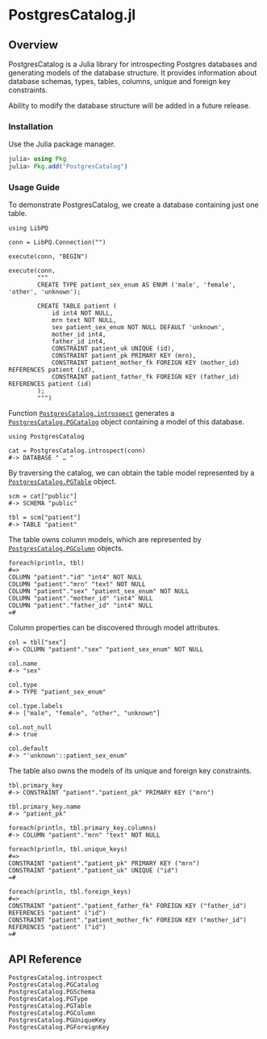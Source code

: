 # PostgresCatalog.jl


## Overview

PostgresCatalog is a Julia library for introspecting Postgres databases and
generating models of the database structure.  It provides information about
database schemas, types, tables, columns, unique and foreign key constraints.

Ability to modify the database structure will be added in a future release.


### Installation

Use the Julia package manager.

```julia
julia> using Pkg
julia> Pkg.add("PostgresCatalog")
```


### Usage Guide

To demonstrate PostgresCatalog, we create a database containing just one table.

    using LibPQ

    conn = LibPQ.Connection("")

    execute(conn, "BEGIN")

    execute(conn,
            """
            CREATE TYPE patient_sex_enum AS ENUM ('male', 'female', 'other', 'unknown');

            CREATE TABLE patient (
                id int4 NOT NULL,
                mrn text NOT NULL,
                sex patient_sex_enum NOT NULL DEFAULT 'unknown',
                mother_id int4,
                father_id int4,
                CONSTRAINT patient_uk UNIQUE (id),
                CONSTRAINT patient_pk PRIMARY KEY (mrn),
                CONSTRAINT patient_mother_fk FOREIGN KEY (mother_id) REFERENCES patient (id),
                CONSTRAINT patient_father_fk FOREIGN KEY (father_id) REFERENCES patient (id)
            );
            """)

Function [`PostgresCatalog.introspect`](@ref) generates a
[`PostgresCatalog.PGCatalog`](@ref) object containing a model of this database.

    using PostgresCatalog

    cat = PostgresCatalog.introspect(conn)
    #-> DATABASE " … "

By traversing the catalog, we can obtain the table model represented by a
[`PostgresCatalog.PGTable`](@ref) object.

    scm = cat["public"]
    #-> SCHEMA "public"

    tbl = scm["patient"]
    #-> TABLE "patient"

The table owns column models, which are represented by
[`PostgresCatalog.PGColumn`](@ref) objects.

    foreach(println, tbl)
    #=>
    COLUMN "patient"."id" "int4" NOT NULL
    COLUMN "patient"."mrn" "text" NOT NULL
    COLUMN "patient"."sex" "patient_sex_enum" NOT NULL
    COLUMN "patient"."mother_id" "int4" NULL
    COLUMN "patient"."father_id" "int4" NULL
    =#

Column properties can be discovered through model attributes.

    col = tbl["sex"]
    #-> COLUMN "patient"."sex" "patient_sex_enum" NOT NULL

    col.name
    #-> "sex"

    col.type
    #-> TYPE "patient_sex_enum"

    col.type.labels
    #-> ["male", "female", "other", "unknown"]

    col.not_null
    #-> true

    col.default
    #-> "'unknown'::patient_sex_enum"

The table also owns the models of its unique and foreign key constraints.

    tbl.primary_key
    #-> CONSTRAINT "patient"."patient_pk" PRIMARY KEY ("mrn")

    tbl.primary_key.name
    #-> "patient_pk"

    foreach(println, tbl.primary_key.columns)
    #-> COLUMN "patient"."mrn" "text" NOT NULL

    foreach(println, tbl.unique_keys)
    #=>
    CONSTRAINT "patient"."patient_pk" PRIMARY KEY ("mrn")
    CONSTRAINT "patient"."patient_uk" UNIQUE ("id")
    =#

    foreach(println, tbl.foreign_keys)
    #=>
    CONSTRAINT "patient"."patient_father_fk" FOREIGN KEY ("father_id") REFERENCES "patient" ("id")
    CONSTRAINT "patient"."patient_mother_fk" FOREIGN KEY ("mother_id") REFERENCES "patient" ("id")
    =#


## API Reference

```@docs
PostgresCatalog.introspect
PostgresCatalog.PGCatalog
PostgresCatalog.PGSchema
PostgresCatalog.PGType
PostgresCatalog.PGTable
PostgresCatalog.PGColumn
PostgresCatalog.PGUniqueKey
PostgresCatalog.PGForeignKey
```

